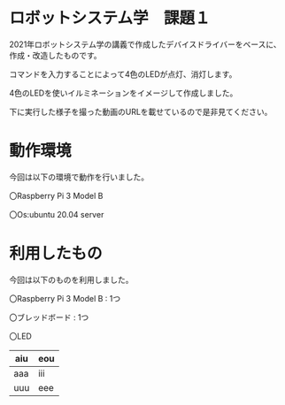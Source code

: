 # ロボットシステム学　課題１
2021年ロボットシステム学の講義で作成したデバイスドライバーをベースに、作成・改造したものです。

コマンドを入力することによって4色のLEDが点灯、消灯します。

4色のLEDを使いイルミネーションをイメージして作成しました。

下に実行した様子を撮った動画のURLを載せているので是非見てください。

# 動作環境
今回は以下の環境で動作を行いました。

〇Raspberry Pi 3 Model B

〇Os:ubuntu 20.04 server

# 利用したもの
今回は以下のものを利用しました。

〇Raspberry Pi 3 Model B : 1つ

〇ブレッドボード : 1つ

〇LED　

| aiu | eou |
| --- | --- |
| aaa | iii |
| uuu | eee |
